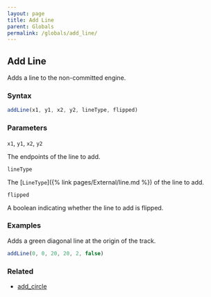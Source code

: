 ```yaml
---
layout: page
title: Add Line
parent: Globals
permalink: /globals/add_line/
---
```


## Add Line

Adds a line to the non-committed engine.

### Syntax

```js
addLine(x1, y1, x2, y2, lineType, flipped)
```

### Parameters

`x1`, `y1`, `x2`, `y2`

The endpoints of the line to add.

`lineType`

The [`LineType`]({% link pages/External/line.md %}) of the line to add.

`flipped`

A boolean indicating whether the line to add is flipped.

### Examples

Adds a green diagonal line at the origin of the track.

```js
addLine(0, 0, 20, 20, 2, false)
```

### Related

- [add_circle](./add_circle.md)
